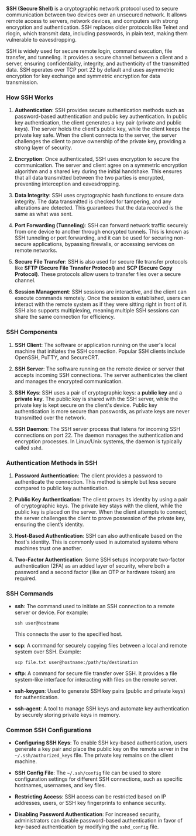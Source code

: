 **SSH (Secure Shell)** is a cryptographic network protocol used to secure communication between two devices over an unsecured network. It allows remote access to servers, network devices, and computers with strong encryption and authentication. SSH replaces older protocols like Telnet and rlogin, which transmit data, including passwords, in plain text, making them vulnerable to eavesdropping.

SSH is widely used for secure remote login, command execution, file transfer, and tunneling. It provides a secure channel between a client and a server, ensuring confidentiality, integrity, and authenticity of the transmitted data. SSH operates over TCP port 22 by default and uses asymmetric encryption for key exchange and symmetric encryption for data transmission.

### **How SSH Works**

1. **Authentication**: SSH provides secure authentication methods such as password-based authentication and public key authentication. In public key authentication, the client generates a key pair (private and public keys). The server holds the client's public key, while the client keeps the private key safe. When the client connects to the server, the server challenges the client to prove ownership of the private key, providing a strong layer of security.

2. **Encryption**: Once authenticated, SSH uses encryption to secure the communication. The server and client agree on a symmetric encryption algorithm and a shared key during the initial handshake. This ensures that all data transmitted between the two parties is encrypted, preventing interception and eavesdropping.

3. **Data Integrity**: SSH uses cryptographic hash functions to ensure data integrity. The data transmitted is checked for tampering, and any alterations are detected. This guarantees that the data received is the same as what was sent.

4. **Port Forwarding (Tunneling)**: SSH can forward network traffic securely from one device to another through encrypted tunnels. This is known as SSH tunneling or port forwarding, and it can be used for securing non-secure applications, bypassing firewalls, or accessing services on remote networks.

5. **Secure File Transfer**: SSH is also used for secure file transfer protocols like **SFTP (Secure File Transfer Protocol)** and **SCP (Secure Copy Protocol)**. These protocols allow users to transfer files over a secure channel.

6. **Session Management**: SSH sessions are interactive, and the client can execute commands remotely. Once the session is established, users can interact with the remote system as if they were sitting right in front of it. SSH also supports multiplexing, meaning multiple SSH sessions can share the same connection for efficiency.

### **SSH Components**

1. **SSH Client**: The software or application running on the user's local machine that initiates the SSH connection. Popular SSH clients include OpenSSH, PuTTY, and SecureCRT.

2. **SSH Server**: The software running on the remote device or server that accepts incoming SSH connections. The server authenticates the client and manages the encrypted communication.

3. **SSH Keys**: SSH uses a pair of cryptographic keys: a **public key** and a **private key**. The public key is shared with the SSH server, while the private key is kept secure on the client's device. Public key authentication is more secure than passwords, as private keys are never transmitted over the network.

4. **SSH Daemon**: The SSH server process that listens for incoming SSH connections on port 22. The daemon manages the authentication and encryption processes. In Linux/Unix systems, the daemon is typically called `sshd`.

### **Authentication Methods in SSH**

1. **Password Authentication**: The client provides a password to authenticate the connection. This method is simple but less secure compared to public key authentication.

2. **Public Key Authentication**: The client proves its identity by using a pair of cryptographic keys. The private key stays with the client, while the public key is placed on the server. When the client attempts to connect, the server challenges the client to prove possession of the private key, ensuring the client’s identity.

3. **Host-Based Authentication**: SSH can also authenticate based on the host's identity. This is commonly used in automated systems where machines trust one another.

4. **Two-Factor Authentication**: Some SSH setups incorporate two-factor authentication (2FA) as an added layer of security, where both a password and a second factor (like an OTP or hardware token) are required.

### **SSH Commands**

- **ssh**: The command used to initiate an SSH connection to a remote server or device. For example:
    
    ```
    ssh user@hostname
    ```
    
    This connects the user to the specified host.
    
- **scp**: A command for securely copying files between a local and remote system over SSH. Example:
    
    ```
    scp file.txt user@hostname:/path/to/destination
    ```
    
- **sftp**: A command for secure file transfer over SSH. It provides a file system-like interface for interacting with files on the remote server.
    
- **ssh-keygen**: Used to generate SSH key pairs (public and private keys) for authentication.
    
- **ssh-agent**: A tool to manage SSH keys and automate key authentication by securely storing private keys in memory.
    
### **Common SSH Configurations**

- **Configuring SSH Keys**: To enable SSH key-based authentication, users generate a key pair and place the public key on the remote server in the `~/.ssh/authorized_keys` file. The private key remains on the client machine.

- **SSH Config File**: The `~/.ssh/config` file can be used to store configuration settings for different SSH connections, such as specific hostnames, usernames, and key files.

- **Restricting Access**: SSH access can be restricted based on IP addresses, users, or SSH key fingerprints to enhance security.

- **Disabling Password Authentication**: For increased security, administrators can disable password-based authentication in favor of key-based authentication by modifying the `sshd_config` file.